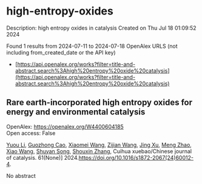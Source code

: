 # high-entropy-oxides
Description: high entropy oxides in catalysis
Created on Thu Jul 18 01:09:52 2024

Found 1 results from 2024-07-11 to 2024-07-18
OpenAlex URLS (not including from_created_date or the API key)
- [https://api.openalex.org/works?filter=title-and-abstract.search%3Ahigh%20entropy%20oxide%20catalysis](https://api.openalex.org/works?filter=title-and-abstract.search%3Ahigh%20entropy%20oxide%20catalysis)

## Rare earth-incorporated high entropy oxides for energy and environmental catalysis   

OpenAlex: https://openalex.org/W4400604185    
Open access: False
    
[Yuou Li](https://openalex.org/A5030549155), [Guozhong Cao](https://openalex.org/A5101592120), [Xiaomei Wang](https://openalex.org/A5100457092), [Zijian Wang](https://openalex.org/A5100371708), [Jing Xu](https://openalex.org/A5100380907), [Meng Zhao](https://openalex.org/A5050856537), [Xiao Wang](https://openalex.org/A5001196351), [Shuyan Song](https://openalex.org/A5013100135), [Shouxin Zhang](https://openalex.org/A5101742243), Cuihua xuebao/Chinese journal of catalysis. 61(None)] 2024.https://doi.org/10.1016/s1872-2067(24)60012-4.
    
No abstract    

    
